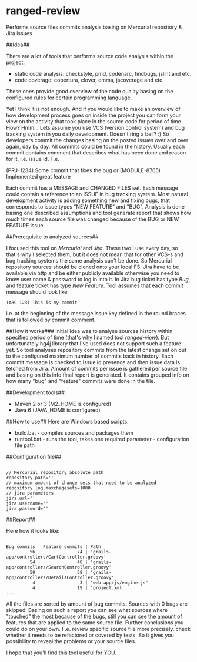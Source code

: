 # ranged-review

Performs source files commits analysis basing on Mercurial repository &amp; Jira issues

##Idea##

There are a lot of tools that performs source code analysis within the project:
- static code analysis: checkstyle, pmd, codenarc, findbugs, jslint and etc.
- code coverage: cobertura, clover, emma, jscoverage and etc.

These ones provide good overview of the code quality basing on the configured rules for certain programming language.

Yet I think it is not enough. And if you would like to make an overview of how development process goes on inside the project you can form your view on the activity that took place in the source code for period of time.
How? Hmm... Lets assume you use VCS (version control system) and bug tracking system in you daily development. Doesn't ring a bell? :)
So developers commit the changes basing on the posted issues over and over again, day by day. All commits could be found in the history. Usually each commit contains comment that describes what has been done and reason for it, i.e. issue id.
F.e.

(PRJ-1234) Some commit that fixes the bug
or
(MODULE-8765) Implemented great feature

Each commit has a MESSAGE and CHANGED FILES set. Each message could contain a reference to an ISSUE in bug tracking system. Most natural development activity is adding something new and fixing bugs, that corresponds to issue types "NEW FEATURE" and "BUG".
Analysis is done basing one described assumptions and tool generate report that shows how much times each source file was changed because of the BUG or NEW FEATURE issue.

##Prerequisite to analyzed sources##

I focused this tool on *Mercurial* and *Jira*. These two I use every day, so that's why I selected them, but it does not mean that for other VCS-s and bug tracking systems the same analysis can't be done.
So Mercurial repository sources should be cloned onto your local FS. 
Jira have to be available via http and be either publicly available otherwise you need to know user name & password to log in into it.
In Jira bug ticket has type *Bug*, and feature ticket has type *New Feature*.
Tool assumes that each commit message should look like:
<pre><code>(ABC-123) This is my commit</code></pre>
i.e. at the beginning of the message issue key defined in the round braces that is followed by commit comment.

##How it works###
Initial idea was to analyse sources history within specified period of time (that's why I named tool *ranged-view*). But unfortunately hg4j library that I've used does not support such a feature yet. So tool analyses repository commits from the latest change set on out to the configured maximum number of commits back in history.
Each commit message is checked to issue id presence and then issue data is fetched from Jira. Amount of commits per issue is gathered per source file and basing on this info final report is generated. It contains grouped info on how many "bug" and "feature" commits were done in the file.

##Development tools##
* Maven 2 or 3 (M2_HOME is configured)
* Java 6 (JAVA_HOME is configured)

##How to use##
Here are Windows based scripts:
* build.bat - compiles sources and packages them
* runtool.bat - runs the tool, takes one required parameter - configuration file path

##Configuration file##
<pre><code>
// Mercurial repository absolute path
repository.path='<path to mercurial repo>'
// maximum amount of change sets that need to be analyzed
repository.log.maxchagesets=1000
// jira parameters
jira.url='<jira url>'
jira.username='<jira user name>'
jira.password='<jira password>'
</code></pre>

##Report##

Here how it looks like:
<pre><code>
Bug commits | Feature commits | Path
         56 |              74 | 'grails-app/controllers/CartController.groovy'
         54 |              40 | 'grails-app/controllers/SearchController.groovy'
         50 |              58 | 'grails-app/controllers/DetailsController.groovy'
          4 |               3 | 'web-app/js/engine.js'
          4 |              19 | 'project.xml'
...
</code></pre>

All the files are sorted by amount of bug commits. Sources with 0 bugs are skipped.
Basing on such a report you can see what sources where "touched" the most because of the bugs, still you can see the amount of features that are applied to the same source file.
Further conclusions you could do on your own. F.e. review specific source file more precisely, check whether it needs to be refactored or covered by tests. So it gives you possibility to reveal the problems or your source files.

I hope that you'll find this tool useful for YOU.

